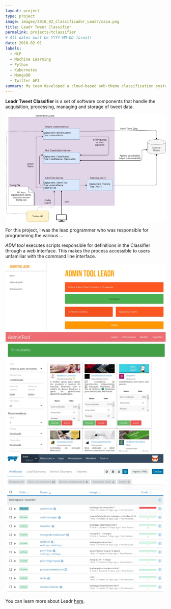 ```yaml
---
layout: project
type: project
image: images/2018_02_Classificador_Leadr/capa.png
title: Leadr Tweet Classifier
permalink: projects/tclassifier
# All dates must be YYYY-MM-DD format!
date: 2018-02-01
labels:
  - NLP
  - Machine Learning
  - Python
  - Kubernetes
  - MongoDB
  - Twitter API
summary: My team developed a cloud-based sub-theme classification system for tweet stream.
---
```


**Leadr Tweet Classifier** is a set of software components that handle the acquisition, processing, managing and storage of tweet data. 

<img class="ui big right floated rounded image" src="../images/2018_02_Classificador_Leadr/Arquitetura microservices.jpg">

For this project, I was the lead programmer who was responsible for programming the various ...

*ADM tool* executes scripts responsible for definitions in the Classifier through a web interface. This makes the process accessible to users unfamiliar with the command line interface.

<div class="ui small rounded images">
  <img class="ui image" src="../images/2018_02_Classificador_Leadr/Capturar2.JPG">
  <img class="ui image" src="../images/2018_02_Classificador_Leadr/Capturar3.JPG">
  <img class="ui image" src="../images/2018_02_Classificador_Leadr/Capturar4.JPG">
</div>


You can learn more about Leadr [here](https://www.leadr.com.br/).
<br/>
<br/>
<br/>
<br/>
<br/>


